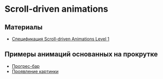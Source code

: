 # Scroll-driven animations

## Материалы
- [Спецификация Scroll-driven Animations Level 1](https://www.w3.org/TR/scroll-animations-1/)

## Примеры анимаций основанных на прокрутке
- [Прогрес-бар](https://nikolai-shabalin.github.io/scroll-driven-animations/demos/progress-bar/)
- [Проявление картинки](https://nikolai-shabalin.github.io/scroll-driven-animations/demos/image-show/)
